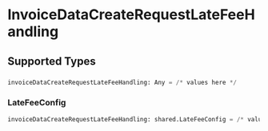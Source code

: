 # InvoiceDataCreateRequestLateFeeHandling


## Supported Types

### 

```python
invoiceDataCreateRequestLateFeeHandling: Any = /* values here */
```

### LateFeeConfig

```python
invoiceDataCreateRequestLateFeeHandling: shared.LateFeeConfig = /* values here */
```

